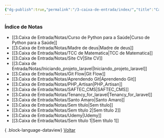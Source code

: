 ```yaml
---
{"dg-publish":true,"permalink":"/3-caixa-de-entrada/index/","title":"Caixa de Entrada","tags":["moc"],"noteIcon":""}
---
```


### Índice de Notas
- [[3.Caixa de Entrada/Notas/Curso de Python para a Saúde\|Curso de Python para a Saúde]]
- [[3.Caixa de Entrada/Notas/Madre de deus\|Madre de deus]]
- [[3.Caixa de Entrada/Notas/TCC de Matematica\|TCC de Matematica]]
- [[3.Caixa de Entrada/Notas/Site CV\|Site CV]]
- [[3.Caixa de Entrada/Notas/Iniciando_projeto_laravel\|Iniciando_projeto_laravel]]
- [[3.Caixa de Entrada/Notas/Git Flow\|Git Flow]]
- [[3.Caixa de Entrada/Notas/Aprendendo Git\|Aprendendo Git]]
- [[3.Caixa de Entrada/Notas/PHP_Artisan\|PHP_Artisan]]
- [[3.Caixa de Entrada/Notas/SAFTEC_CMS\|SAFTEC_CMS]]
- [[3.Caixa de Entrada/Notas/Tenancy_for_laravel\|Tenancy_for_laravel]]
- [[3.Caixa de Entrada/Notas/Santo Amaro\|Santo Amaro]]
- [[3.Caixa de Entrada/Notas/Sem título\|Sem título]]
- [[3.Caixa de Entrada/Notas/Sem título 2\|Sem título 2]]
- [[3.Caixa de Entrada/Notas/Udemy\|Udemy]]
- [[3.Caixa de Entrada/Notas/Sem título 1\|Sem título 1]]

{ .block-language-dataview}
[Voltar](3.Caixa%20de%20Entrada/index.md)